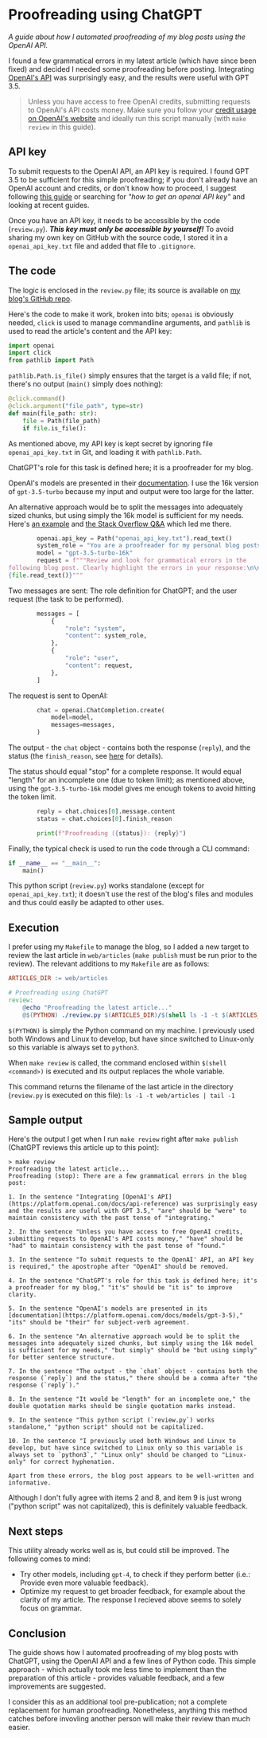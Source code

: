 # Proofreading using ChatGPT

*A guide about how I automated proofreading of my blog posts using the OpenAI API.*

I found a few grammatical errors in my latest article (which have since been fixed) and decided I needed some proofreading before posting. Integrating [OpenAI's API](https://platform.openai.com/docs/api-reference) was surprisingly easy, and the results were useful with GPT 3.5. 

> Unless you have access to free OpenAI credits, submitting requests to OpenAI's API costs money. Make sure you follow your [credit usage on OpenAI's website](https://platform.openai.com/account/usage) and ideally run this script manually (with `make review` in this guide).

## API key

To submit requests to the OpenAI API, an API key is required. I found GPT 3.5 to be sufficient for this simple proofreading; if you don't already have an OpenAI account and credits, or don't know how to proceed, I suggest following [this guide](https://openaimaster.com/how-to-access-gpt-3-api-key/) or searching for *"how to get an openai API key"* and looking at recent guides.

Once you have an API key, it needs to be accessible by the code (`review.py`). ***This key must only be accessible by yourself!*** To avoid sharing my own key on GitHub with the source code, I stored it in a `openai_api_key.txt` file and added that file to `.gitignore`.

## The code

The logic is enclosed in the `review.py` file; its source is available on [my blog's GitHub repo](https://github.com/miek770/blog/blob/main/review.py).

Here's the code to make it work, broken into bits; `openai` is obviously needed, `click` is used to manage commandline arguments, and `pathlib` is used to read the article's content and the API key:

```python
import openai
import click
from pathlib import Path
```

`pathlib.Path.is_file()` simply ensures that the target is a valid file; if not, there's no output (`main()` simply does nothing):

```python
@click.command()
@click.argument("file_path", type=str)
def main(file_path: str):
    file = Path(file_path)
    if file.is_file():
```

As mentioned above, my API key is kept secret by ignoring file `openai_api_key.txt` in Git, and loading it with `pathlib.Path`.

ChatGPT's role for this task is defined here; it is a proofreader for my blog.

OpenAI's models are presented in their [documentation](https://platform.openai.com/docs/models/gpt-3-5). I use the 16k version of `gpt-3.5-turbo` because my input and output were too large for the latter.

An alternative approach would be to split the messages into adequately sized chunks, but using simply the 16k model is sufficient for my needs. Here's [an example](https://github.com/openai/openai-cookbook/blob/main/apps/web-crawl-q-and-a/web-qa.py) and [the Stack Overflow Q&A](https://stackoverflow.com/questions/75647638/how-to-send-longer-text-inputs-to-chatgpt-api) which led me there.

```python
        openai.api_key = Path("openai_api_key.txt").read_text()
        system_role = "You are a proofreader for my personal blog posts."
        model = "gpt-3.5-turbo-16k"
        request = f"""Review and look for grammatical errors in the 
following blog post. Clearly highlight the errors in your response:\n\n
{file.read_text()}"""
```

Two messages are sent: The role definition for ChatGPT; and the user request (the task to be performed).

```python
        messages = [
            {
                "role": "system",
                "content": system_role,
            },
            {
                "role": "user",
                "content": request,
            },
        ]
```

The request is sent to OpenAI:

```python
        chat = openai.ChatCompletion.create(
            model=model,
            messages=messages,
        )
```

The output - the `chat` object - contains both the response (`reply`), and the status (the `finish_reason`, see [here](https://platform.openai.com/docs/guides/gpt/chat-completions-api) for details).

The status should equal "stop" for a complete response. It would equal "length" for an incomplete one (due to token limit); as mentioned above, using the `gpt-3.5-turbo-16k` model gives me enough tokens to avoid hitting the token limit.

```python
        reply = chat.choices[0].message.content
        status = chat.choices[0].finish_reason

        print(f"Proofreading ({status}): {reply}")
```

Finally, the typical check is used to run the code through a CLI command:

```python
if __name__ == "__main__":
	main()
```

This python script (`review.py`) works standalone (except for `openai_api_key.txt`); it doesn't use the rest of the blog's files and modules and thus could easily be adapted to other uses.

## Execution

I prefer using my `Makefile` to manage the blog, so I added a new target to review the last article in `web/articles` (`make publish` must be run prior to the review). The relevant additions to my `Makefile` are as follows:

```makefile
ARTICLES_DIR := web/articles

# Proofreading using ChatGPT
review:
	@echo "Proofreading the latest article..."
	@$(PYTHON) ./review.py $(ARTICLES_DIR)/$(shell ls -1 -t $(ARTICLES_DIR) | tail -1)
```

`$(PYTHON)` is simply the Python command on my machine. I previously used both Windows and Linux to develop, but have since switched to Linux-only so this variable is always set to `python3`.

When `make review` is called, the command enclosed within `$(shell <command>)` is executed and its output replaces the whole variable.

This command returns the filename of the last article in the directory (`review.py` is executed on this file): `ls -1 -t web/articles | tail -1`

## Sample output

Here's the output I get when I run `make review` right after `make publish` (ChatGPT reviews this article up to this point):

```
> make review
Proofreading the latest article...
Proofreading (stop): There are a few grammatical errors in the blog post:

1. In the sentence "Integrating [OpenAI's API](https://platform.openai.com/docs/api-reference) was surprisingly easy and the results are useful with GPT 3.5," "are" should be "were" to maintain consistency with the past tense of "integrating."

2. In the sentence "Unless you have access to free OpenAI credits, submitting requests to OpenAI's API costs money," "have" should be "had" to maintain consistency with the past tense of "found."

3. In the sentence "To submit requests to the OpenAI' API, an API key is required," the apostrophe after "OpenAI" should be removed.

4. In the sentence "ChatGPT's role for this task is defined here; it's a proofreader for my blog," "it's" should be "it is" to improve clarity.

5. In the sentence "OpenAI's models are presented in its [documentation](https://platform.openai.com/docs/models/gpt-3-5)," "its" should be "their" for subject-verb agreement.

6. In the sentence "An alternative approach would be to split the messages into adequately sized chunks, but simply using the 16k model is sufficient for my needs," "but simply" should be "but using simply" for better sentence structure.

7. In the sentence "The output - the `chat` object - contains both the response (`reply`) and the status," there should be a comma after "the response (`reply`)."

8. In the sentence "It would be "length" for an incomplete one," the double quotation marks should be single quotation marks instead.

9. In the sentence "This python script (`review.py`) works standalone," "python script" should not be capitalized.

10. In the sentence "I previously used both Windows and Linux to develop, but have since switched to Linux only so this variable is always set to `python3`," "Linux only" should be changed to "Linux-only" for correct hyphenation.

Apart from these errors, the blog post appears to be well-written and informative.
```

Although I don't fully agree with items 2 and 8, and item 9 is just wrong ("python script" was not capitalized), this is definitely valuable feedback.

## Next steps

This utility already works well as is, but could still be improved. The following comes to mind:

* Try other models, including `gpt-4`, to check if they perform better (i.e.: Provide even more valuable feedback).
* Optimize my request to get broader feedback, for example about the clarity of my article. The response I recieved above seems to solely focus on grammar.

## Conclusion

The guide shows how I automated proofreading of my blog posts with ChatGPT, using the OpenAI API and a few lines of Python code. This simple approach - which actually took me less time to implement than the preparation of this article - provides valuable feedback, and a few improvements are suggested.

I consider this as an additional tool pre-publication; not a complete replacement for human proofreading. Nonetheless, anything this method catches before invovling another person will make their review than much easier.
